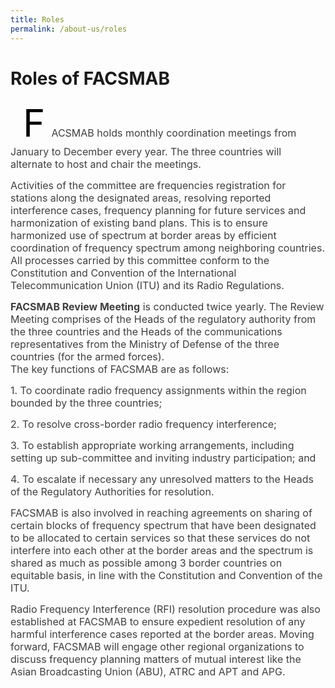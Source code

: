 ```yaml
---
title: Roles
permalink: /about-us/roles
---
```

<div class="section-content">
   <h1>Roles of FACSMAB</h1>
   <p class="default-content" style="color: #3f3f3f; margin-right: 0px; margin-bottom: 0px; margin-left: 0px; padding: 0px 0px 1em; border: 0px;"><span class="bigcaptial" style="background: transparent; margin: 10px; padding: 0px 0px 0px 10px; border: 0px; font-size: 60px; color: #000000;">F</span><span style="font-size: 16px;">ACSMAB holds monthly coordination meetings from January to December every year. The three countries will alternate to host and chair the meetings.</span></p>
   <p class="default-content" style="color: #3f3f3f; margin: 0px; padding: 0px 0px 1em; border: 0px;"><span style="font-size: 16px;">Activities of the committee are frequencies registration for stations along the designated areas, resolving reported interference cases, frequency planning for future services and harmonization of existing band plans. This is to ensure harmonized use of spectrum at border areas by efficient coordination of frequency spectrum among neighboring countries. All processes carried by this committee conform to the Constitution and Convention of the International Telecommunication Union (ITU) and its Radio Regulations.</span></p>
   <p class="default-content" style="color: #3f3f3f; margin: 0px; padding: 0px 0px 1em; border: 0px;"><span style="font-size: 16px;"><strong style="background: transparent; margin: 0px; padding: 0px; border: 0px;">FACSMAB Review Meeting</strong>&nbsp;is conducted twice yearly. The Review Meeting comprises of the Heads of the regulatory authority from the three countries and the Heads of the communications representatives from the Ministry of Defense of the three countries (for the armed forces).<br>The key functions of FACSMAB are as follows:</span></p>
   <p class="default-content" style="color: #3f3f3f; margin: 0px; padding: 0px 0px 1em; border: 0px;"><span style="font-size: 16px;">1. To coordinate radio frequency assignments within the region bounded by the three countries;</span></p>
   <p class="default-content" style="color: #3f3f3f; margin: 0px; padding: 0px 0px 1em; border: 0px;"><span style="font-size: 16px;">2. To resolve cross-border radio frequency interference;</span></p>
   <p class="default-content" style="color: #3f3f3f; margin: 0px; padding: 0px 0px 1em; border: 0px;"><span style="font-size: 16px;">3. To establish appropriate working arrangements, including setting up sub-committee and inviting industry participation; and</span></p>
   <p class="default-content" style="color: #3f3f3f; margin: 0px; padding: 0px 0px 1em; border: 0px;"><span style="font-size: 16px;">4. To escalate if necessary any unresolved matters to the Heads of the Regulatory Authorities for resolution.</span></p>
   <p class="default-content" style="color: #3f3f3f; margin: 0px; padding: 0px 0px 1em; border: 0px;"><span style="font-size: 16px;">FACSMAB is also involved in reaching agreements on sharing of certain blocks of frequency spectrum that have been designated to be allocated to certain services so that these services do not interfere into each other at the border areas and the spectrum is shared as much as possible among 3 border countries on equitable basis, in line with the Constitution and Convention of the ITU.</span></p>
   <p class="default-content" style="color: #3f3f3f; margin-top: 0px; margin-right: 0px; margin-left: 0px; padding: 0px 0px 1em; border: 0px;"><span style="font-size: 16px;">Radio Frequency Interference (RFI) resolution procedure was also established at FACSMAB to ensure expedient resolution of any harmful interference cases reported at the border areas. Moving forward, FACSMAB will engage other regional organizations to discuss frequency planning matters of mutual interest like the Asian Broadcasting Union (ABU), ATRC and APT and APG.</span></p>
</div>